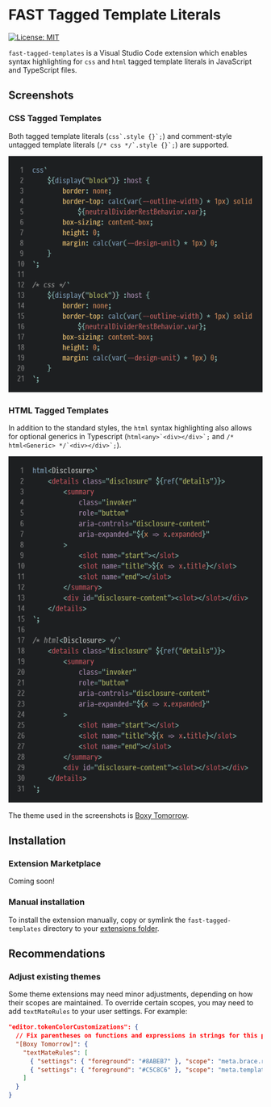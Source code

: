 # FAST Tagged Template Literals

[![License: MIT](https://img.shields.io/badge/License-MIT-yellow.svg)](https://opensource.org/licenses/MIT)

`fast-tagged-templates` is a Visual Studio Code extension which enables syntax highlighting for `css` and `html` tagged template literals in JavaScript and TypeScript files.

## Screenshots

### CSS Tagged Templates

Both tagged template literals (``css`.style {}`;``) and comment-style untagged template literals (``/* css */`.style {}`;``) are supported.

![CSS tagged template](images/css.png)

### HTML Tagged Templates

In addition to the standard styles, the `html` syntax highlighting also allows for optional generics in Typescript (``html<any>`<div></div>`;`` and ``/* html<Generic> */`<div></div>`;``).

![HTML tagged template](images/html.png)

The theme used in the screenshots is [Boxy Tomorrow](https://marketplace.visualstudio.com/items?itemName=trongthanh.theme-boxythemekit#boxy-tomorrow).

## Installation

### Extension Marketplace

Coming soon!

### Manual installation

To install the extension manually, copy or symlink the `fast-tagged-templates` directory to your [extensions folder](https://code.visualstudio.com/docs/editor/extension-gallery#_where-are-extensions-installed).

## Recommendations

### Adjust existing themes

Some theme extensions may need minor adjustments, depending on how their scopes are maintained. To override certain scopes, you may need to add `textMateRules` to your user settings. For example:

```json
"editor.tokenColorCustomizations": {
  // Fix parentheses on functions and expressions in strings for this particular theme
  "[Boxy Tomorrow]": {
    "textMateRules": [
      { "settings": { "foreground": "#8ABEB7" }, "scope": "meta.brace.round.ts"}
      { "settings": { "foreground": "#C5C8C6" }, "scope": "meta.template.expression.ts"}
    ]
  }
}
```
